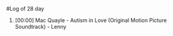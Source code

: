 #Log of 28 day

1. [00:00] Mac Quayle - Autism in Love (Original Motion Picture Soundtrack) - Lenny
